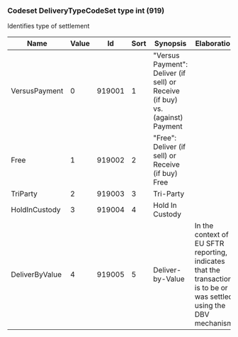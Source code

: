 ### Codeset DeliveryTypeCodeSet type int (919)

Identifies type of settlement

| Name           | Value | Id     | Sort | Synopsis                                                                      | Elaboration                                                                                                          |
|----------------|-------|--------|------|-------------------------------------------------------------------------------|----------------------------------------------------------------------------------------------------------------------|
| VersusPayment  | 0     | 919001 | 1    | "Versus Payment": Deliver (if sell) or Receive (if buy) vs. (against) Payment |                                                                                                                      |
| Free           | 1     | 919002 | 2    | "Free": Deliver (if sell) or Receive (if buy) Free                            |                                                                                                                      |
| TriParty       | 2     | 919003 | 3    | Tri-Party                                                                     |                                                                                                                      |
| HoldInCustody  | 3     | 919004 | 4    | Hold In Custody                                                               |                                                                                                                      |
| DeliverByValue | 4     | 919005 | 5    | Deliver-by-Value                                                              | In the context of EU SFTR reporting, indicates that the transaction is to be or was settled using the DBV mechanism. |

